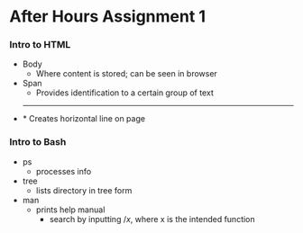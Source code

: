 # After Hours Assignment 1
### Intro to HTML  
* Body 
    * Where content is stored; can be seen in browser
* Span
    * Provides identification to a certain group of text 
* <hr>  
    * Creates horizontal line on page
### Intro to Bash
* ps 
    * processes info
* tree  
    * lists directory in tree form  
* man  
    * prints help manual  
        * search by inputting /_x_, where x is the intended function
